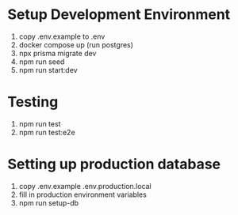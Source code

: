 # Setup Development Environment

1. copy .env.example to .env
2. docker compose up (run postgres)
3. npx prisma migrate dev
4. npm run seed
5. npm run start:dev

# Testing

1. npm run test
2. npm run test:e2e

# Setting up production database

1. copy .env.example .env.production.local
2. fill in production environment variables
3. npm run setup-db
